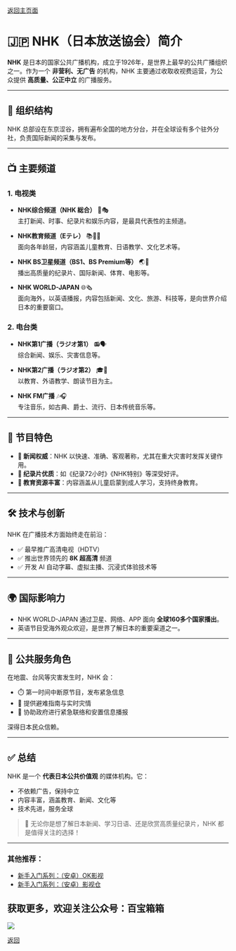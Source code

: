 [返回主页面](..)

# 🇯🇵 NHK（日本放送協会）简介

**NHK** 是日本的国家公共广播机构，成立于1926年，是世界上最早的公共广播组织之一。作为一个 **非营利、无广告** 的机构，NHK 主要通过收取收视费运营，为公众提供 **高质量、公正中立** 的广播服务。

---

## 🏢 组织结构

NHK 总部设在东京涩谷，拥有遍布全国的地方分台，并在全球设有多个驻外分社，负责国际新闻的采集与发布。

---

## 📺 主要频道

### 1. 电视类

- **NHK综合频道（NHK 総合）** 📰🎭  
  主打新闻、时事、纪录片和娱乐内容，是最具代表性的主频道。

- **NHK教育频道（Eテレ）** 📚👧👦  
  面向各年龄层，内容涵盖儿童教育、日语教学、文化艺术等。

- **NHK BS卫星频道（BS1、BS Premium等）** 🌏📡  
  播出高质量的纪录片、国际新闻、体育、电影等。

- **NHK WORLD-JAPAN** 🌐🗞️  
  面向海外，以英语播报，内容包括新闻、文化、旅游、科技等，是向世界介绍日本的重要窗口。

### 2. 电台类

- **NHK第1广播（ラジオ第1）** 📻🗣️  
  综合新闻、娱乐、灾害信息等。

- **NHK第2广播（ラジオ第2）** 🎓📖  
  以教育、外语教学、朗读节目为主。

- **NHK FM广播** 🎶🎧  
  专注音乐，如古典、爵士、流行、日本传统音乐等。

---

## 🌟 节目特色

- **📰 新闻权威**：NHK 以快速、准确、客观著称，尤其在重大灾害时发挥关键作用。
- **🎥 纪录片优质**：如《纪录72小时》《NHK特别》等深受好评。
- **📖 教育资源丰富**：内容涵盖从儿童启蒙到成人学习，支持终身教育。

---

## 🛠️ 技术与创新

NHK 在广播技术方面始终走在前沿：

- ✅ 最早推广高清电视（HDTV）  
- ✅ 推出世界领先的 **8K 超高清** 频道  
- ✅ 开发 AI 自动字幕、虚拟主播、沉浸式体验技术等

---

## 🌍 国际影响力

- NHK WORLD-JAPAN 通过卫星、网络、APP 面向 **全球160多个国家播出**。
- 英语节目受海外观众欢迎，是世界了解日本的重要渠道之一。

---

## 🚨 公共服务角色

在地震、台风等灾害发生时，NHK 会：

- ⏱️ 第一时间中断原节目，发布紧急信息  
- 🧭 提供避难指南与实时灾情  
- 📡 协助政府进行紧急联络和安置信息播报

深得日本民众信赖。

---

## ✅ 总结

NHK 是一个 **代表日本公共价值观** 的媒体机构。它：

- 不依赖广告，保持中立  
- 内容丰富，涵盖教育、新闻、文化等  
- 技术先进，服务全球

> 📢 无论你是想了解日本新闻、学习日语、还是欣赏高质量纪录片，NHK 都是值得关注的选择！


---

### 其他推荐：
*   [新手入门系列：（安卓）OK影视](./docs/022_OK_Pro.md)
*   [新手入门系列：（安卓）影视仓](../docs/017_YingShiCang.md)

## 获取更多，欢迎关注公众号：百宝箱箱
<img src="../assets/GongZhongHao.png" style="max-width:100%; height:auto;">

[返回](..)
